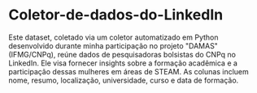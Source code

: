 # Coletor-de-dados-do-LinkedIn
Este dataset, coletado via um coletor automatizado em Python desenvolvido durante minha participação no projeto "DAMAS" (IFMG/CNPq), reúne dados de pesquisadoras bolsistas do CNPq no LinkedIn. Ele visa fornecer insights sobre a formação acadêmica e a participação dessas mulheres em áreas de STEAM. As colunas incluem nome, resumo, localização, universidade, curso e data de formação.
